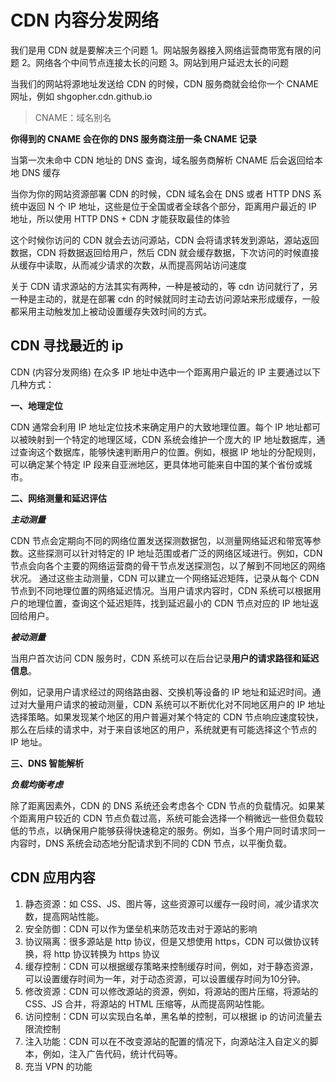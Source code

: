 <!--
 * @Author: shgopher shgopher@gmail.com
 * @Date: 2024-09-15 16:49:30
 * @LastEditors: shgopher shgopher@gmail.com
 * @LastEditTime: 2024-09-21 16:21:48
 * @FilePath: /luban/系统设计基础/网络在系统设计中的作用/CDN/README.md
 * @Description: 
 * 
 * Copyright (c) 2024 by shgopher, All Rights Reserved. 
-->
# CDN 内容分发网络
我们是用 CDN 就是要解决三个问题
1。网站服务器接入网络运营商带宽有限的问题
2。网络各个中间节点连接太长的问题
3。网站到用户延迟太长的问题

当我们的网站将源地址发送给 CDN 的时候，CDN 服务商就会给你一个 CNAME 网址，例如 shgopher.cdn.github.io
> CNAME：域名别名

**你得到的 CNAME 会在你的 DNS 服务商注册一条 CNAME 记录**

当第一次未命中 CDN 地址的 DNS 查询，域名服务商解析 CNAME 后会返回给本地 DNS 缓存

当你为你的网站资源部署 CDN 的时候，CDN 域名会在 DNS 或者 HTTP DNS 系统中返回 N 个 IP 地址，这些是位于全国或者全球各个部分，距离用户最近的 IP 地址，所以使用 HTTP DNS  + CDN 才能获取最佳的体验

这个时候你访问的 CDN 就会去访问源站，CDN 会将请求转发到源站，源站返回数据，CDN 将数据返回给用户，然后 CDN 就会缓存数据，下次访问的时候直接从缓存中读取，从而减少请求的次数，从而提高网站访问速度

关于 CDN 请求源站的方法其实有两种，一种是被动的，等 cdn 访问就行了，另一种是主动的，就是在部署 cdn 的时候就同时主动去访问源站来形成缓存，一般都采用主动触发加上被动设置缓存失效时间的方式。

## CDN 寻找最近的 ip
CDN (内容分发网络) 在众多 IP 地址中选中一个距离用户最近的 IP 主要通过以下几种方式：

**一、地理定位**

CDN 通常会利用 IP 地址定位技术来确定用户的大致地理位置。每个 IP 地址都可以被映射到一个特定的地理区域，CDN 系统会维护一个庞大的 IP 地址数据库，通过查询这个数据库，能够快速判断用户的位置。例如，根据 IP 地址的分配规则，可以确定某个特定 IP 段来自亚洲地区，更具体地可能来自中国的某个省份或城市。

**二、网络测量和延迟评估**

***主动测量***

CDN 节点会定期向不同的网络位置发送探测数据包，以测量网络延迟和带宽等参数。这些探测可以针对特定的 IP 地址范围或者广泛的网络区域进行。例如，CDN 节点会向各个主要的网络运营商的骨干节点发送探测包，以了解到不同地区的网络状况。
通过这些主动测量，CDN 可以建立一个网络延迟矩阵，记录从每个 CDN 节点到不同地理位置的网络延迟情况。当用户请求内容时，CDN 系统可以根据用户的地理位置，查询这个延迟矩阵，找到延迟最小的 CDN 节点对应的 IP 地址返回给用户。

***被动测量***

当用户首次访问 CDN 服务时，CDN 系统可以在后台记录**用户的请求路径和延迟信息**。

例如，记录用户请求经过的网络路由器、交换机等设备的 IP 地址和延迟时间。通过对大量用户请求的被动测量，CDN 系统可以不断优化对不同地区用户的 IP 地址选择策略。如果发现某个地区的用户普遍对某个特定的 CDN 节点响应速度较快，那么在后续的请求中，对于来自该地区的用户，系统就更有可能选择这个节点的 IP 地址。

**三、DNS 智能解析**

***负载均衡考虑***

除了距离因素外，CDN 的 DNS 系统还会考虑各个 CDN 节点的负载情况。如果某个距离用户较近的 CDN 节点负载过高，系统可能会选择一个稍微远一些但负载较低的节点，以确保用户能够获得快速稳定的服务。例如，当多个用户同时请求同一内容时，DNS 系统会动态地分配请求到不同的 CDN 节点，以平衡负载。


## CDN 应用内容

1. 静态资源：如 CSS、JS、图片等，这些资源可以缓存一段时间，减少请求次数，提高网站性能。
2. 安全防御：CDN 可以作为堡垒机来防范攻击对于源站的影响
3. 协议隔离：很多源站是 http 协议，但是又想使用 https，CDN 可以做协议转换，将 http 协议转换为 https 协议
4. 缓存控制：CDN 可以根据缓存策略来控制缓存时间，例如，对于静态资源，可以设置缓存时间为一年，对于动态资源，可以设置缓存时间为10分钟。
5. 修改资源：CDN 可以修改源站的资源，例如，将源站的图片压缩，将源站的 CSS、JS 合并，将源站的 HTML 压缩等，从而提高网站性能。
6. 访问控制：CDN 可以实现白名单，黑名单的控制，可以根据 ip 的访问流量去限流控制
7. 注入功能：CDN 可以在不改变源站的配置的情况下，向源站注入自定义的脚本，例如，注入广告代码，统计代码等。
8. 充当 VPN 的功能
